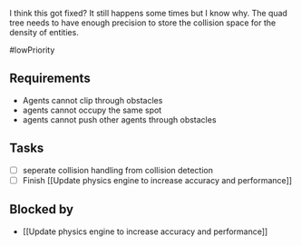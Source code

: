 I think this got fixed? It still happens some times but I know why. The quad tree needs to have enough precision to store the collision space for the density of entities.

#lowPriority
## Requirements

- Agents cannot clip through obstacles
- agents cannot occupy the same spot
- agents cannot push other agents through obstacles

## Tasks

- [ ] seperate collision handling from collision detection
- [ ] Finish [[Update physics engine to increase accuracy and performance]]

## Blocked by 

- [[Update physics engine to increase accuracy and performance]]